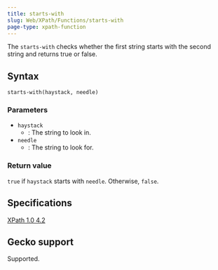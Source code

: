 ```yaml
---
title: starts-with
slug: Web/XPath/Functions/starts-with
page-type: xpath-function
---
```




The `starts-with` checks whether the first string starts with the second string and returns true or false.

## Syntax

```plain
starts-with(haystack, needle)
```

### Parameters

- `haystack`
  - : The string to look in.
- `needle`
  - : The string to look for.

### Return value

`true` if `haystack` starts with `needle`. Otherwise, `false`.

## Specifications

[XPath 1.0 4.2](https://www.w3.org/TR/1999/REC-xpath-19991116/#function-starts-with)

## Gecko support

Supported.
